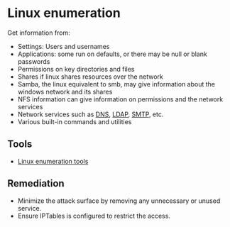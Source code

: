 # Linux enumeration

Get information from:

* Settings: Users and usernames
* Applications: some run on defaults, or there may be null or blank passwords
* Permissions on key directories and files
* Shares if linux shares resources over the network
* Samba, the linux equivalent to smb, may give information about the windows network and its shares
* NFS information can give information on permissions and the network services
* Network services such as [DNS](dns.md), [LDAP](ldap.md), [SMTP](smtp.md), etc.
* Various built-in commands and utilities

## Tools

* [Linux enumeration tools](https://testlab.tymyrddin.dev/docs/enum/linux)

## Remediation

* Minimize the attack surface by removing any unnecessary or unused service.
* Ensure IPTables is configured to restrict the access.

